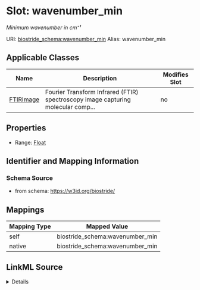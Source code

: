 

# Slot: wavenumber_min 


_Minimum wavenumber in cm⁻¹_





URI: [biostride_schema:wavenumber_min](https://w3id.org/biostride/schema/wavenumber_min)
Alias: wavenumber_min

<!-- no inheritance hierarchy -->





## Applicable Classes

| Name | Description | Modifies Slot |
| --- | --- | --- |
| [FTIRImage](FTIRImage.md) | Fourier Transform Infrared (FTIR) spectroscopy image capturing molecular comp... |  no  |






## Properties

* Range: [Float](Float.md)




## Identifier and Mapping Information






### Schema Source


* from schema: https://w3id.org/biostride/




## Mappings

| Mapping Type | Mapped Value |
| ---  | ---  |
| self | biostride_schema:wavenumber_min |
| native | biostride_schema:wavenumber_min |




## LinkML Source

<details>
```yaml
name: wavenumber_min
description: Minimum wavenumber in cm⁻¹
from_schema: https://w3id.org/biostride/
rank: 1000
alias: wavenumber_min
owner: FTIRImage
domain_of:
- FTIRImage
range: float

```
</details>